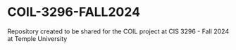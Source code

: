 # COIL-3296-FALL2024

Repository created to be shared for the COIL project at CIS 3296 - Fall 2024 at Temple University
